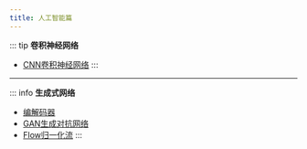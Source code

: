 ```yaml
---
title: 人工智能篇
---
```



::: tip **卷积神经网络**
- [CNN卷积神经网络](./nn/CNN卷积神经网络.md)
:::

---

::: info **生成式网络**
- [编解码器](./generative/AutoEncoder.md)
- [GAN生成对抗网络](./generative/GAN.md)
- [Flow归一化流](./generative/Flow.md)
:::
